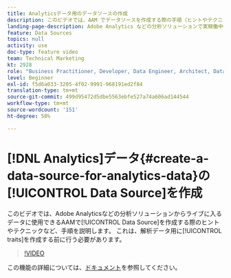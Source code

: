 ```yaml
---
title: Analyticsデータ用のデータソースの作成
description: このビデオでは、AAM でデータソースを作成する際の手順（ヒントやテクニックを含む）について説明します。このデータソースは、Adobe Analytics などの分析ソリューションからリアルタイムで取り込まれるデータに使用できます。これは、分析データの特性を作成する前に実行する必要があります。
landing-page-description: Adobe Analytics などの分析ソリューションで実稼働中のデータのデータソースを作成する方法を説明します。分析データの特性を作成する前に、この操作を行います。
feature: Data Sources
topics: null
activity: use
doc-type: feature video
team: Technical Marketing
kt: 2928
role: "Business Practitioner, Developer, Data Engineer, Architect, Data Architect, Administrator, Leader"
level: Beginner
exl-id: f5d6a033-3205-4f02-9991-968191ed2f84
translation-type: tm+mt
source-git-commit: 499d95472d5dbe5563ebfe527a74a606ad144544
workflow-type: tm+mt
source-wordcount: '151'
ht-degree: 50%

---
```


# [!DNL Analytics]データ{#create-a-data-source-for-analytics-data}の[!UICONTROL Data Source]を作成

このビデオでは、Adobe Analyticsなどの分析ソリューションからライブに入るデータに使用できるAAMで[!UICONTROL Data Source]を作成する際のヒントやテクニックなど、手順を説明します。 これは、解析データ用に[!UICONTROL traits]を作成する前に行う必要があります。

>[!VIDEO](https://video.tv.adobe.com/v/27329/?quality=12)

この機能の詳細については、[ドキュメント](https://marketing.adobe.com/resources/help/en_US/aam/c_datasources.html)を参照してください。
